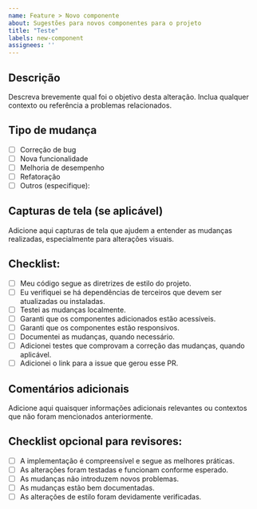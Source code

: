 ```yaml
---
name: Feature > Novo componente
about: Sugestões para novos componentes para o projeto
title: "Teste"
labels: new-component
assignees: ''
---
```


## Descrição

Descreva brevemente qual foi o objetivo desta alteração. Inclua qualquer contexto ou referência a problemas relacionados.

## Tipo de mudança

- [ ] Correção de bug
- [ ] Nova funcionalidade
- [ ] Melhoria de desempenho
- [ ] Refatoração
- [ ] Outros (especifique):

## Capturas de tela (se aplicável)

Adicione aqui capturas de tela que ajudem a entender as mudanças realizadas, especialmente para alterações visuais.

## Checklist:

- [ ] Meu código segue as diretrizes de estilo do projeto.
- [ ] Eu verifiquei se há dependências de terceiros que devem ser atualizadas ou instaladas.
- [ ] Testei as mudanças localmente.
- [ ] Garanti que os componentes adicionados estão acessíveis.
- [ ] Garanti que os componentes estão responsivos.
- [ ] Documentei as mudanças, quando necessário.
- [ ] Adicionei testes que comprovam a correção das mudanças, quando aplicável.
- [ ] Adicionei o link para a issue que gerou esse PR.

## Comentários adicionais

Adicione aqui quaisquer informações adicionais relevantes ou contextos que não foram mencionados anteriormente.

## Checklist opcional para revisores:

- [ ] A implementação é compreensível e segue as melhores práticas.
- [ ] As alterações foram testadas e funcionam conforme esperado.
- [ ] As mudanças não introduzem novos problemas.
- [ ] As mudanças estão bem documentadas.
- [ ] As alterações de estilo foram devidamente verificadas.
